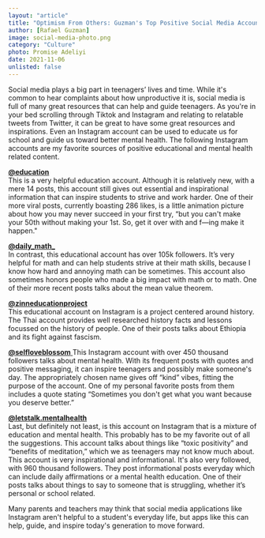 ```yaml
---
layout: "article"
title: "Optimism From Others: Guzman's Top Positive Social Media Accounts"
author: [Rafael Guzman]
image: social-media-photo.png
category: "Culture"
photo: Promise Adeliyi
date: 2021-11-06
unlisted: false
---
```


Social media plays a big part in teenagers’ lives and time. While it's common to hear complaints about how unproductive it is, social media is full of many great resources that can help and guide teenagers. As you're in your bed scrolling through Tiktok and Instagram and relating to relatable tweets from Twitter, it can be great to have some great resources and inspirations. Even an Instagram account can be used to educate us for school and guide us toward better mental health. The following Instagram accounts are my favorite sources of positive educational and mental health related content.  

[**@education**](https://www.instagram.com/education/)  
This is a very helpful education account. Although it is relatively new, with a mere 14 posts, this account still gives out essential and inspirational information that can inspire students to strive and work harder. One of their more viral posts, currently boasting 286 likes, is a little animation picture about how you may never succeed in your first try, “but you can't make your 50th without making your 1st. So, get it over with and f—ing make it happen." 

[**@daily_math_**](https://www.instagram.com/daily_math_/)  
In contrast, this educational account has over 105k followers. It’s very helpful for math and can help students strive at their math skills, because I know how hard and annoying math can be sometimes. This account also sometimes honors people who made a big impact with math or to math. One of their more recent posts talks about the mean value theorem. 

[**@zinneducationproject**](https://www.instagram.com/zinneducationproject/)  
This educational account on Instagram is a project centered around history. The Thai account provides well researched history facts and lessons focussed on the history of people. One of their posts talks about Ethiopia and its fight against fascism.

[**@selfloveblossom** ](https://www.instagram.com/selfloveblossom/)
This Instagram account with over 450 thousand followers talks about mental health. With its frequent posts with quotes and positive messaging, it can inspire teenagers and possibly make someone's day. The appropriately chosen name gives off “kind” vibes, fitting the purpose of the account. One of my personal favorite posts from them includes a quote stating “Sometimes you don't get what you want because you deserve better.”

[**@letstalk.mentalhealth**](https://www.instagram.com/letstalk.mentalhealth/)  
Last, but definitely not least, is this account on Instagram that is a mixture of education and mental health. This probably has to be my favorite out of all the suggestions. This account talks about things like “toxic positivity” and “benefits of meditation,” which we as teenagers may not know much about. This account is very inspirational and informational. It's also very followed, with 960 thousand followers. They post informational posts everyday which can include daily affirmations or a mental health education. One of their posts talks about things to say to someone that is struggling, whether it’s personal or school related. 

Many parents and teachers may think that social media applications like Instagram aren't helpful to a student's everyday life, but apps like this can help, guide, and inspire today's generation to move forward.
